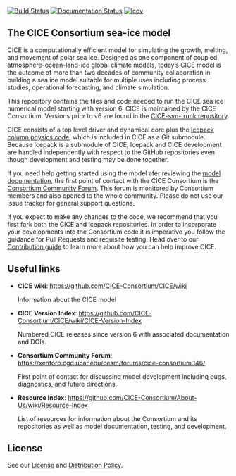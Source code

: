 [![Build Status](https://travis-ci.org/CICE-Consortium/CICE.svg?branch=master)](https://travis-ci.org/CICE-Consortium/CICE)
[![Documentation Status](https://readthedocs.org/projects/cice-consortium-cice/badge/?version=master)](http://cice-consortium-cice.readthedocs.io/en/master/?badge=master)
[![lcov](https://img.shields.io/endpoint?url=https://apcraig.github.io/coverage.json)](https://apcraig.github.io)

<!--- [![codecov](https://codecov.io/gh/apcraig/Test_CICE_Icepack/branch/master/graph/badge.svg)](https://codecov.io/gh/apcraig/Test_CICE_Icepack) --->

## The CICE Consortium sea-ice model
CICE is a computationally efficient model for simulating the growth, melting, and movement of polar sea ice. Designed as one component of coupled atmosphere-ocean-land-ice global climate models, today’s CICE model is the outcome of more than two decades of community collaboration in building a sea ice model suitable for multiple uses including process studies, operational forecasting, and climate simulation.


This repository contains the files and code needed to run the CICE sea ice numerical model starting with version 6. CICE is maintained by the CICE Consortium. 
Versions prior to v6 are found in the [CICE-svn-trunk repository](https://github.com/CICE-Consortium/CICE-svn-trunk).

CICE consists of a top level driver and dynamical core plus the [Icepack column physics code][icepack], which is included in CICE as a Git submodule.  Because Icepack is a submodule of CICE, Icepack and CICE development are handled independently with respect to the GitHub repositories even though development and testing may be done together.  

[icepack]: https://github.com/CICE-Consortium/Icepack

If you need help getting started using the model afer reviewing the [model documentation][doc-resources], the first point of contact with the CICE Consortium is the [Consortium Community Forum][forum]. 
This forum is monitored by Consortium members and also opened to the whole community.
Please do not use our issue tracker for general support questions.

[doc-resources]: https://github.com/CICE-Consortium/About-Us/wiki/Resource-Index#model-documentation
[doc-running]: https://cice-consortium-cice.readthedocs.io/en/master/user_guide/ug_running.html
[forum]: https://xenforo.cgd.ucar.edu/cesm/forums/cice-consortium.146/

If you expect to make any changes to the code, we recommend that you first fork both the CICE and Icepack repositories. 
In order to incorporate your developments into the Consortium code it is imperative you follow the guidance for Pull Requests and requisite testing.
Head over to our [Contribution guide][contributing] to learn more about how you can help improve CICE.

[contributing]: https://github.com/CICE-Consortium/About-Us/wiki/Contributing

## Useful links
* **CICE wiki**: https://github.com/CICE-Consortium/CICE/wiki

   Information about the CICE model

* **CICE Version Index**: https://github.com/CICE-Consortium/CICE/wiki/CICE-Version-Index

   Numbered CICE releases since version 6 with associated documentation and DOIs. 
   
* **Consortium Community Forum**: https://xenforo.cgd.ucar.edu/cesm/forums/cice-consortium.146/

   First point of contact for discussing model development including bugs, diagnostics, and future directions.   

* **Resource Index**: https://github.com/CICE-Consortium/About-Us/wiki/Resource-Index

   List of resources for information about the Consortium and its repositories as well as model documentation, testing, and development.

## License
See our [License](LICENSE.pdf) and [Distribution Policy](DistributionPolicy.pdf).
